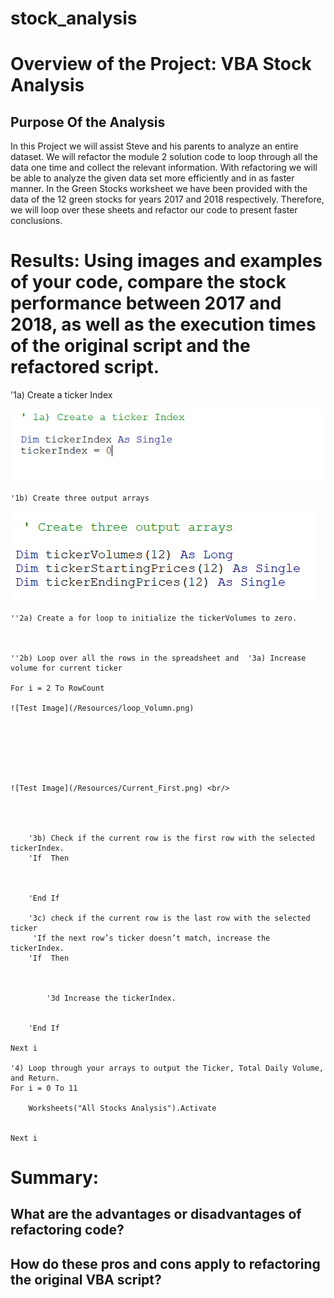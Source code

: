 # stock_analysis
# Overview of the Project: VBA Stock Analysis
## Purpose Of the Analysis
In this Project we will assist Steve and his parents to analyze an entire dataset. We will refactor the module 2 solution code to loop through all the data one time and collect the relevant information. With refactoring we will be able to analyze the given data set more efficiently and in as faster manner. In the Green Stocks worksheet we have been provided with the data of the 12 green stocks for years 2017 and 2018 respectively. Therefore, we will loop over these sheets and refactor our code to present faster conclusions.

# Results: Using images and examples of your code, compare the stock performance between 2017 and 2018, as well as the execution times of the original script and the refactored script.

 '1a) Create a ticker Index
 
 
![Test Image](/Resources/tickerIndex.png) <br/>
    
    

    '1b) Create three output arrays   
    
  ![Test Image](/Resources/OutputArrays.png) <br/>
    
    
    ''2a) Create a for loop to initialize the tickerVolumes to zero. 
    
    
    
    ''2b) Loop over all the rows in the spreadsheet and  '3a) Increase volume for current ticker
     
    For i = 2 To RowCount
    
    ![Test Image](/Resources/loop_Volumn.png) 
  
    
        
   
    
    
     
    ![Test Image](/Resources/Current_First.png) <br/>
     
  
        
        
        '3b) Check if the current row is the first row with the selected tickerIndex.
        'If  Then
            
            
            
        'End If
        
        '3c) check if the current row is the last row with the selected ticker
         'If the next row’s ticker doesn’t match, increase the tickerIndex.
        'If  Then
            
            

            '3d Increase the tickerIndex. 
            
            
        'End If
    
    Next i
    
    '4) Loop through your arrays to output the Ticker, Total Daily Volume, and Return.
    For i = 0 To 11
        
        Worksheets("All Stocks Analysis").Activate
        
        
    Next i
    



# Summary: 
## What are the advantages or disadvantages of refactoring code?
## How do these pros and cons apply to refactoring the original VBA script?
